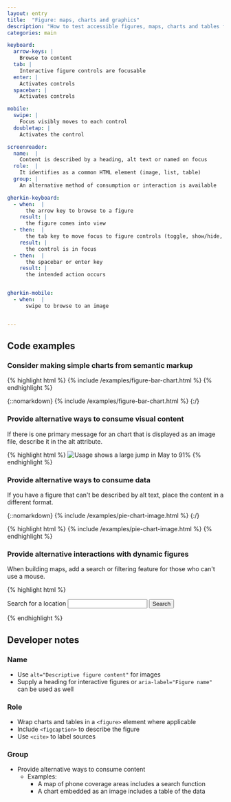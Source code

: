 ```yaml
---
layout: entry
title:  "Figure: maps, charts and graphics"
description: "How to test accessible figures, maps, charts and tables for the Web"
categories: main

keyboard:
  arrow-keys: |
    Browse to content
  tab: |
    Interactive figure controls are focusable
  enter: |
    Activates controls
  spacebar: |
    Activates controls

mobile:
  swipe: |
    Focus visibly moves to each control
  doubletap: |
    Activates the control

screenreader:
  name:  |
    Content is described by a heading, alt text or named on focus
  role:  |
    It identifies as a common HTML element (image, list, table)
  group: |
    An alternative method of consumption or interaction is available

gherkin-keyboard: 
  - when:  |
      the arrow key to browse to a figure
    result: |
      the figure comes into view
  - then:  |
      the tab key to move focus to figure controls (toggle, show/hide, etc) 
    result: |
      the control is in focus
  - then:  |
      the spacebar or enter key
    result: |
      the intended action occurs


gherkin-mobile:
  - when:  |
      swipe to browse to an image


---
```


## Code examples

### Consider making simple charts from semantic markup

{% highlight html %}
{% include /examples/figure-bar-chart.html %}
{% endhighlight %}

{::nomarkdown}
<example>
{% include /examples/figure-bar-chart.html %}
</example>
{:/}

### Provide alternative ways to consume visual content

If there is one primary message for an chart that is displayed as an image file, describe it in the alt attribute.

{% highlight html %}
<img src="monthly-usage-chart.jpg" 
     alt="Usage shows a large jump in May to 91%">
{% endhighlight %}

### Provide alternative ways to consume data

If you have a figure that can't be described by alt text, place the content in a different format.

{::nomarkdown}
<example>
{% include /examples/pie-chart-image.html %}
</example>
{:/}

{% highlight html %}
{% include /examples/pie-chart-image.html %}
{% endhighlight %}

### Provide alternative interactions with dynamic figures

When building maps, add a search or filtering feature for those who can't use a mouse.

{% highlight html %}
<map-embed></map-embed>

<form role="search" 
      aria-label="Location search">
  <label for="search">
    Search for a location
  </label>
  <input type="search" id="search">
  <button type="submit">
    Search
  </button>
</form>
{% endhighlight %}

## Developer notes

### Name
- Use `alt="Descriptive figure content"` for images
- Supply a heading for interactive figures or `aria-label="Figure name"` can be used as well

### Role
- Wrap charts and tables in a `<figure>` element where applicable
- Include `<figcaption>` to describe the figure
- Use `<cite>` to label sources

### Group
- Provide alternative ways to consume content
  - Examples:
    - A map of phone coverage areas includes a search function
    - A chart embedded as an image includes a table of the data


